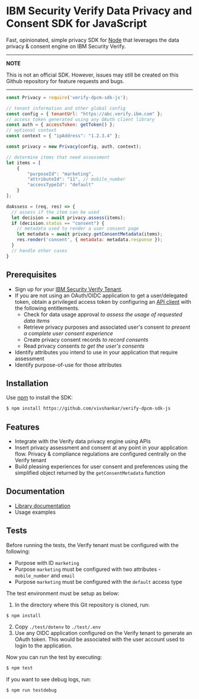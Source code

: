 # IBM Security Verify Data Privacy and Consent SDK for JavaScript

Fast, opinionated, simple privacy SDK for [Node](https://nodejs.org)
that leverages the data privacy & consent engine on IBM Security Verify.

---
**NOTE**

This is not an official SDK. However, issues may still be created
on this Github repository for feature requests and bugs.

---

```js
const Privacy = require('verify-dpcm-sdk-js');

// tenant information and other global config
const config = { tenantUrl: "https://abc.verify.ibm.com" };
// access token generated using any OAuth client library
const auth = { accessToken: getToken() };
// optional context
const context = { "ipAddress": "1.2.3.4" };

const privacy = new Privacy(config, auth, context);

// determine items that need assessment
let items = [
    {
        "purposeId": "marketing",
        "attributeId": "11", // mobile_number
        "accessTypeId": "default"
    }
];

doAssess = (req, res) => {
  // assess if the item can be used
  let decision = await privacy.assess(items);
  if (decision.status == "consent") {
    // metadata used to render a user consent page
    let metadata = await privacy.getConsentMetadata(items);
    res.render('consent', { metadata: metadata.response });
  }
  // handle other cases
}

```

## Prerequisites

* Sign up for your [IBM Security Verify Tenant](https://docs.verify.ibm.com/verify/docs/signing-up-for-a-free-trial).
* If you are not using an OAuth/OIDC application to get a user/delegated token, obtain a privileged access token by configuring an [API client](https://docs.verify.ibm.com/verify/docs/create-api-client) with the following entitlements.
  - Check for data usage approval _to assess the usage of requested data items_
  - Retrieve privacy purposes and associated user's consent _to present a complete user consent experience_
  - Create privacy consent records _to record consents_
  - Read privacy consents _to get the user's consents_
* Identify attributes you intend to use in your application that require assessment
* Identify purpose-of-use for those attributes

## Installation

Use [npm](https://github.com/npm/cli) to install the SDK:

```bash
$ npm install https://github.com/vivshankar/verify-dpcm-sdk-js
```

## Features

- Integrate with the Verify data privacy engine using APIs
- Insert privacy assessment and consent at any point in your application flow. Privacy & compliance regulations are configured centrally on the Verify tenant
- Build pleasing experiences for user consent and preferences using the simplified object returned by the `getConsentMetadata` function

## Documentation

* [Library documentation](https://vivshankar.github.io/verify-dpcm-sdk-js/)
* Usage examples

## Tests

Before running the tests, the Verify tenant must be configured with the following:

* Purpose with ID `marketing`
* Purpose `marketing` must be configured with two attributes - `mobile_number` and `email`
* Purpose `marketing` must be configured with the `default` access type

The test environment must be setup as below:

1. In the directory where this Git repository is cloned, run:

  ```
  $ npm install
  ```

2. Copy `./test/dotenv` to `./test/.env`
3. Use any OIDC application configured on the Verify tenant to generate an OAuth token. This would be associated with the user account used to login to the application.

Now you can run the test by executing:

```bash
$ npm test
```

If you want to see debug logs, run:

```js
$ npm run testdebug
```